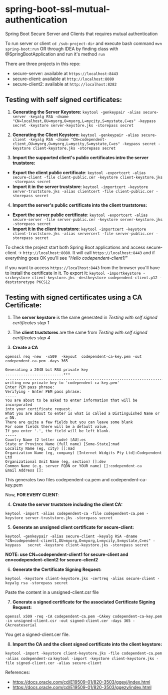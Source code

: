 # spring-boot-ssl-mutual-authentication
Spring Boot Secure Server and Clients that requires mutual authentication

To run server or client `cd /sub-project-dir` and execute bash command `mvn spring-boot:run`
OR
through IDEA by finding class with @SpringBootApplication and run it's method `run`

There are three projects in this repo:

 - secure-server: available at `https://localhost:8443`
 - secure-client: available at `http://localhost:8080`
 - secure-client2: available at `http://localhost:8282`

## Testing with self signed certificates:

 1. **Generating the Server Keystore:**
`keytool -genkeypair -alias secure-server -keyalg RSA -dname "CN=localhost,OU=myorg,O=myorg,L=mycity,S=mystate,C=es" -keypass secret -keystore server-keystore.jks -storepass secret`

 2. **Generating the Client Keystore:** 
`keytool -genkeypair -alias secure-client -keyalg RSA -dname "CN=codependent-client,OU=myorg,O=myorg,L=mycity,S=mystate,C=es" -keypass secret -keystore client-keystore.jks -storepass secret`

 3. **Import the supported client's public certificates intro the server truststore:**
  - **Export the client public certificate**: `keytool -exportcert -alias secure-client -file client-public.cer -keystore client-keystore.jks -storepass secret`
  - **Import it in the server truststore**: `keytool -importcert -keystore server-truststore.jks -alias clientcert -file client-public.cer -storepass secret`

 4. **Import the server's public certificate into the client truststores:**
   - **Export the server public certificate**: `keytool -exportcert -alias secure-server -file server-public.cer -keystore server-keystore.jks -storepass secret`
   - **Import it in the client truststore**: `keytool -importcert -keystore client-truststore.jks -alias servercert -file server-public.cer -storepass secret` 
  
To check the project start both Spring Boot applications and access secure-client -> `http://localhost:8080`. It will call `https://localhost:8443` and if everything goes OK you'll see *"Hello codependent-client1!"*

if you want to access `https://localhost:8443` from the browser you'll have to install the certificate in it. To export it: `keytool -importkeystore -srckeystore client-keystore.jks -destkeystore codependent-client.p12 -deststoretype PKCS12`


## Testing with signed certificates using a CA Certificate:

 1. The **server keystore** is the same generated in *Testing with self signed certificates step 1*

 2. The **client truststores** are the same from *Testing with self signed certificates step 4*

 3. **Create a CA**

 `openssl req -new  -x509  -keyout  codependent-ca-key.pem -out  codependent-ca.pem -days 365`
 ```
 Generating a 2048 bit RSA private key
 ..........................+++
 .......................................................................................+++
 writing new private key to 'codependent-ca-key.pem'
 Enter PEM pass phrase:
 Verifying - Enter PEM pass phrase:
 -----
 You are about to be asked to enter information that will be incorporated
 into your certificate request.
 What you are about to enter is what is called a Distinguished Name or a DN.
 There are quite a few fields but you can leave some blank
 For some fields there will be a default value,
 If you enter '.', the field will be left blank.
 -----
 Country Name (2 letter code) [AU]:es
 State or Province Name (full name) [Some-State]:mad
 Locality Name (eg, city) []:mad
 Organization Name (eg, company) [Internet Widgits Pty Ltd]:Codependent Ltd
 Organizational Unit Name (eg, section) []:dev
 Common Name (e.g. server FQDN or YOUR name) []:codependent-ca
 Email Address []:
 ```
 This generates two files codependent-ca.pem and codependent-ca-key.pem

 Now, **FOR EVERY CLIENT**:

 4. **Create the server truststore including the client CA:**

 `keytool -import -alias codependent-ca -file codependent-ca.pem -keystore server-truststore.jks -storepass secret`

 5. **Generate an unsigned client certificate for secure-client:**

 `keytool -genkeypair -alias secure-client -keyalg RSA -dname "CN=codependent-client1,OU=myorg,O=myorg,L=mycity,S=mystate,C=es" -keypass   secret -keystore client-keystore.jks -storepass secret`

 **NOTE: use CN=codependent-client1 for secure-client and cn=codependent-client2 for secure-client2**

 6. **Generate the Certificate Signing Request:**

 `keytool -keystore client-keystore.jks -certreq -alias secure-client -keyalg rsa -storepass secret`

 Paste the content in a unsigned-client.csr file

 7. **Generate a signed certificate for the associated Certificate Signing Request:**

 `openssl x509 -req -CA codependent-ca.pem -CAkey codependent-ca-key.pem -in unsigned-client.csr -out signed-client.cer -days 365 -CAcreateserial`

 You get a signed-client.cer file.

 8. **Import the CA and the client signed certificate into the client keystore:**

 `keytool -import -keystore client-keystore.jks -file codependent-ca.pem -alias codependent-ca`
 `keytool -import -keystore client-keystore.jks -file signed-client.cer -alias secure-client`

References: 

 - https://docs.oracle.com/cd/E19509-01/820-3503/ggeyj/index.html
 - https://docs.oracle.com/cd/E19509-01/820-3503/ggezy/index.html
